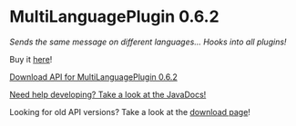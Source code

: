 # MultiLanguagePlugin 0.6.2
_Sends the same message on different languages... Hooks into all plugins!_

Buy it [here](https://www.spigotmc.org/resources/multilanguageplugin-9.30331/)!


[Download API for MultiLanguagePlugin 0.6.2](http://cdn.rexcantor64.com/multilanguageplugin/api/MultiLanguageAPI-v0.5.0.jar)

[Need help developing? Take a look at the JavaDocs!](http://rex.clout-team.com/multilanguageplugin/javadocs)

Looking for old API versions? Take a look at the [download page](https://github.com/Rexcantor/MultiLanguagePlugin/wiki/API)!
